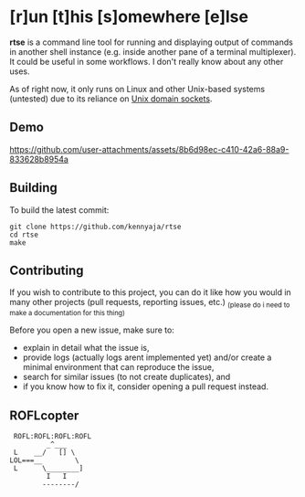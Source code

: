 # [r]un [t]his [s]omewhere [e]lse

**rtse** is a command line tool for running and displaying output of commands in another shell instance (e.g. inside another pane of a terminal multiplexer). It could be useful in some workflows. I don't really know about any other uses.

As of right now, it only runs on Linux and other Unix-based systems (untested) due to its reliance on [Unix domain sockets](https://en.wikipedia.org/wiki/Unix_domain_socket).


## Demo

https://github.com/user-attachments/assets/8b6d98ec-c410-42a6-88a9-833628b8954a


## Building

To build the latest commit:
```
git clone https://github.com/kennyaja/rtse
cd rtse
make
```


## Contributing

If you wish to contribute to this project, you can do it like how you would in many other projects (pull requests, reporting issues, etc.) <sub>(please do i need to make a documentation for this thing)</sub>


Before you open a new issue, make sure to:

* explain in detail what the issue is,
* provide logs (actually logs arent implemented yet) and/or create a minimal environment that can reproduce the issue,
* search for similar issues (to not create duplicates), and
* if you know how to fix it, consider opening a pull request instead.


## ROFLcopter

```
 ROFL:ROFL:ROFL:ROFL
         _^___
 L    __/   [] \
LOL===__        \
 L      \________]
         I   I
        --------/
```

